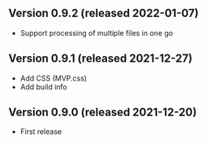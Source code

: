 ## Version 0.9.2 (released 2022-01-07)
- Support processing of multiple files in one go

## Version 0.9.1 (released 2021-12-27)
- Add CSS (MVP.css)
- Add build info

## Version 0.9.0 (released 2021-12-20)
- First release